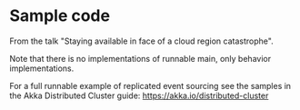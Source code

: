 # Sample code

From the talk "Staying available in face of a cloud region catastrophe".

Note that there is no implementations of runnable main, only behavior implementations.

For a full runnable example of replicated event sourcing see the samples in the Akka Distributed Cluster guide:
https://akka.io/distributed-cluster